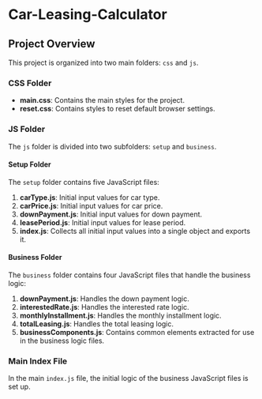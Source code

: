 # Car-Leasing-Calculator

## Project Overview

This project is organized into two main folders: `css` and `js`.

### CSS Folder
- **main.css**: Contains the main styles for the project.
- **reset.css**: Contains styles to reset default browser settings.

### JS Folder
The `js` folder is divided into two subfolders: `setup` and `business`.

#### Setup Folder
The `setup` folder contains five JavaScript files:
1. **carType.js**: Initial input values for car type.
2. **carPrice.js**: Initial input values for car price.
3. **downPayment.js**: Initial input values for down payment.
4. **leasePeriod.js**: Initial input values for lease period.
5. **index.js**: Collects all initial input values into a single object and exports it.

#### Business Folder
The `business` folder contains four JavaScript files that handle the business logic:
1. **downPayment.js**: Handles the down payment logic.
2. **interestedRate.js**: Handles the interested rate logic.
3. **monthlyInstallment.js**: Handles the monthly installment logic.
4. **totalLeasing.js**: Handles the total leasing logic.
5. **businessComponents.js**: Contains common elements extracted for use in the business logic files.

### Main Index File
In the main `index.js` file, the initial logic of the business JavaScript files is set up.
